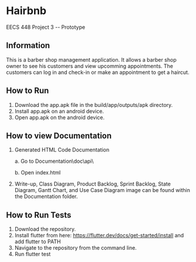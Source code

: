# Hairbnb

EECS 448 Project 3 -- Prototype

## Information

This is a barber shop management application. It allows a barber shop owner to see his customers and view upcomming appointments. The customers can log in and check-in or make an appointment to get a haircut.

## How to Run

1. Download the app.apk file in the build/app/outputs/apk directory.
2. Install app.apk on an android device.
3. Open app.apk on the android device.


## How to view Documentation

1. Generated HTML Code Documentation
	
	a. Go to Documentation\doc\api\
	
	b. Open index.html

2. Write-up, Class Diagram, Product Backlog, Sprint Backlog, State Diagram,
	Gantt Chart, and Use Case Diagram image can be found within the 
	Documentation folder.
	
## How to Run Tests

1. Download the repository.
2. Install flutter from here: https://flutter.dev/docs/get-started/install and add flutter to PATH
3. Navigate to the repository from the command line.
4. Run flutter test

